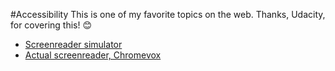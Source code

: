 #Accessibility
This is one of my favorite topics on the web. Thanks, Udacity, for covering this! 😊

* [Screenreader simulator](http://invisible-island.net/lynx/)
* [Actual screenreader, Chromevox](http://www.chromevox.com/)

